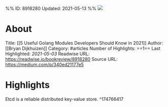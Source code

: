 %%
ID: 8918280
Updated: 2021-05-13
%%
![](https://readwise-assets.s3.amazonaws.com/static/images/article1.be68295a7e40.png)

# About
Title: [[5 Useful Golang Modules Developers Should Know in 2021]]
Author: [[Bryan Dijkhuizen]]
Category: #articles
Number of Highlights: ==1==
Last Highlighted: *2021-05-03*
Readwise URL: https://readwise.io/bookreview/8918280
Source URL: https://medium.com/p/340ed21177e5


# Highlights 
Etcd is a reliable distributed key-value store.  ^174766417

